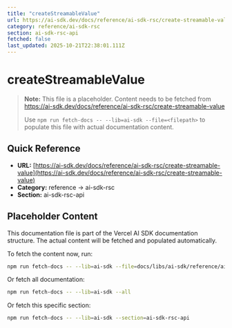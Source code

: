 ```yaml
---
title: "createStreamableValue"
url: https://ai-sdk.dev/docs/reference/ai-sdk-rsc/create-streamable-value
category: reference/ai-sdk-rsc
section: ai-sdk-rsc-api
fetched: false
last_updated: 2025-10-21T22:38:01.111Z
---
```


# createStreamableValue

> **Note:** This file is a placeholder. Content needs to be fetched from https://ai-sdk.dev/docs/reference/ai-sdk-rsc/create-streamable-value
>
> Use `npm run fetch-docs -- --lib=ai-sdk --file=<filepath>` to populate this file with actual documentation content.

## Quick Reference

- **URL:** [https://ai-sdk.dev/docs/reference/ai-sdk-rsc/create-streamable-value](https://ai-sdk.dev/docs/reference/ai-sdk-rsc/create-streamable-value)
- **Category:** reference → ai-sdk-rsc
- **Section:** ai-sdk-rsc-api

## Placeholder Content

This documentation file is part of the Vercel AI SDK documentation structure.
The actual content will be fetched and populated automatically.

To fetch the content now, run:

```bash
npm run fetch-docs -- --lib=ai-sdk --file=docs/libs/ai-sdk/reference/ai-sdk-rsc/create-streamable-value.md
```

Or fetch all documentation:

```bash
npm run fetch-docs -- --lib=ai-sdk --all
```

Or fetch this specific section:

```bash
npm run fetch-docs -- --lib=ai-sdk --section=ai-sdk-rsc-api
```

